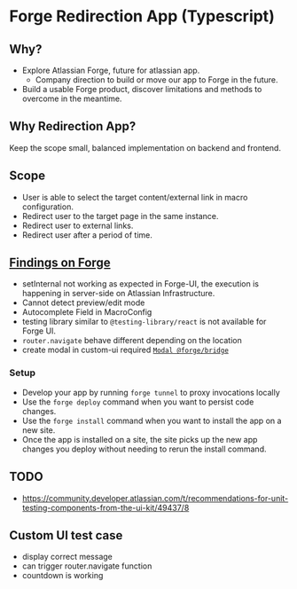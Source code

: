 # Forge Redirection App (Typescript)

## Why?
- Explore Atlassian Forge, future for atlassian app. 
    - Company direction to build or move our app to Forge in the future.
- Build a usable Forge product, discover limitations and methods to overcome in the meantime.

## Why Redirection App?
Keep the scope small, balanced implementation on backend and frontend.

## Scope
- User is able to select the target content/external link in macro configuration.
- Redirect user to the target page in the same instance.
- Redirect user to external links.
- Redirect user after a period of time.

## [Findings on Forge](https://rocketeers.atlassian.net/wiki/spaces/GREENENG/pages/2400223784/Forge+Findings)
- setInternal not working as expected in Forge-UI, the execution is happening in server-side on Atlassian Infrastructure.
- Cannot detect preview/edit mode
- Autocomplete Field in MacroConfig
- testing library similar to `@testing-library/react` is not available for Forge UI.
- `router.navigate` behave different depending on the location
- create modal in custom-ui required [`Modal @forge/bridge`](https://developer.atlassian.com/platform/forge/custom-ui-bridge/modal/)

### Setup
- Develop your app by running `forge tunnel` to proxy invocations locally
- Use the `forge deploy` command when you want to persist code changes.
- Use the `forge install` command when you want to install the app on a new site.
- Once the app is installed on a site, the site picks up the new app changes you deploy without needing to rerun the install command.


## TODO
- https://community.developer.atlassian.com/t/recommendations-for-unit-testing-components-from-the-ui-kit/49437/8

## Custom UI test case
- display correct message
- can trigger router.navigate function
- countdown is working